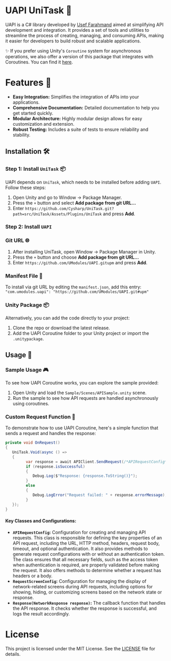 # UAPI UniTask 🚀
UAPI is a C# library developed by [Usef Farahmand](https://github.com/UsefFarahmand) aimed at simplifying API development and integration. It provides a set of tools and utilities to streamline the process of creating, managing, and consuming APIs, making it easier for developers to build robust and scalable applications.

✨ If you prefer using Unity's `Coroutine` system for asynchronous operations, we also offer a version of this package that integrates with Coroutines. You can find it [here](https://github.com/UModules/UAPI-Coroutine).

# Features 🌟
* **Easy Integration:** Simplifies the integration of APIs into your applications.
* **Comprehensive Documentation:** Detailed documentation to help you get started quickly.
* **Modular Architecture:** Highly modular design allows for easy customization and extension.
* **Robust Testing:** Includes a suite of tests to ensure reliability and stability.

## Installation 🛠️
### Step 1: Install `UniTask` 📦
UAPI depends on `UniTask`, which needs to be installed before adding `UAPI`. Follow these steps:
1. Open Unity and go to Window -> Package Manager.
2. Press the `+` button and select **Add package from git URL...**
3. Enter `https://github.com/Cysharp/UniTask.git?path=src/UniTask/Assets/Plugins/UniTask` and press **Add**.

### Step 2: Install `UAPI`
### Git URL 🌐
1. After installing UniTask, open Window -> Package Manager in Unity.
2. Press the `+` button and choose **Add package from git URL...**
3. Enter `https://github.com/UModules/UAPI.gitupm` and press **Add**.

### Manifest File 📄
To install via git URL by editing the `manifest.json`, add this entry:
`"com.umodules.uapi": "https://github.com/UModules/UAPI.git#upm"`

### Unity Package 📦
Alternatively, you can add the code directly to your project:
1. Clone the repo or download the latest release.
2. Add the UAPI Coroutine folder to your Unity project or import the `.unitypackage`.

## Usage 📖
### Sample Usage 🎮
To see how UAPI Coroutine works, you can explore the sample provided:
1. Open Unity and load the `Sample/Scenes/APISample.unity` scene.
2. Run the sample to see how API requests are handled asynchronously using coroutines.

### Custom Request Function 🔧
To demonstrate how to use UAPI Coroutine, here's a simple function that sends a request and handles the response:
```C#
private void OnRequest()
{
   UniTask.Void(async () =>
   {
         var response = await APIClient.SendRequest(/*APIRequestConfig*/, /*RequestScreenConfig*/);
         if (response.isSuccessful)
         {
            Debug.Log($"Response: {response.ToString()}");
         }
         else
         {
            Debug.LogError("Request failed: " + response.errorMessage);
         }
   });
}
```
#### Key Classes and Configurations:
- **`APIRequestConfig`:** Configuration for creating and managing API requests. This class is responsible for defining the key properties of an API request, including the URL, HTTP method, headers, request body, timeout, and optional authentication. It also provides methods to generate request configurations with or without an authentication token. The class ensures that all necessary fields, such as the access token when authentication is required, are properly validated before making the request. It also offers methods to determine whether a request has headers or a body.
- **`RequestScreenConfig`:** Configuration for managing the display of network-related screens during API requests, including options for showing, hiding, or customizing screens based on the network state or response.
- **`Response(NetworkResponse response)`:** The callback function that handles the API response. It checks whether the response is successful, and logs the result accordingly.

# License
This project is licensed under the MIT License. See the [LICENSE](https://github.com/UModules/UAPI/wiki/LICENSE) file for details.
